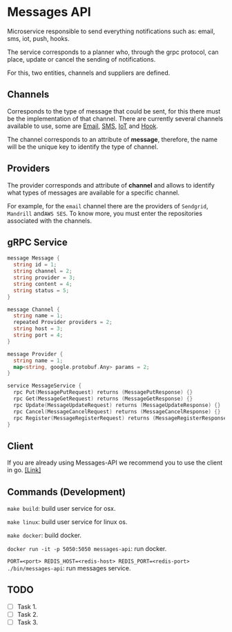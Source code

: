 # Messages API

Microservice responsible to send everything notifications such as: email, sms, iot, push, hooks.

The service corresponds to a planner who, through the grpc protocol, can place, update or cancel the sending of notifications.

For this, two entities, channels and suppliers are defined.

## Channels

Corresponds to the type of message that could be sent, for this there must be the implementation of that channel. There are currently several channels available to use, some are [Email](https://github.com/microapis/messages-email-api), [SMS](https://github.com/microapis/messages-sms-api), [IoT](https://github.com/microapis/messages-iot-api) and [Hook](https://github.com/microapis/messages-hook-api).

The channel corresponds to an attribute of **message**, therefore, the name will be the unique key to identify the type of channel.

## Providers

The provider corresponds and attribute of **channel** and allows to identify what types of messages are available for a specific channel.

For example, for the `email` channel there are the providers of `Sendgrid`, `Mandrill` and`AWS SES`. To know more, you must enter the repositories associated with the channels.

## gRPC Service

```go
message Message {
  string id = 1;
  string channel = 2;
  string provider = 3;
  string content = 4;
  string status = 5;
}

message Channel {
  string name = 1;
  repeated Provider providers = 2;
  string host = 3;
  string port = 4;
}

message Provider {
  string name = 1;
  map<string, google.protobuf.Any> params = 2;
}

service MessageService {
  rpc Put(MessagePutRequest) returns (MessagePutResponse) {}
  rpc Get(MessageGetRequest) returns (MessageGetResponse) {}
  rpc Update(MessageUpdateRequest) returns (MessageUpdateResponse) {}
  rpc Cancel(MessageCancelRequest) returns (MessageCancelResponse) {}
  rpc Register(MessageRegisterRequest) returns (MessageRegisterResponse) {}
}
```

## Client

If you are already using Messages-API we recommend you to use the client in go. [[Link]](https://github.com/microapis/clients-go)

## Commands (Development)

`make build`: build user service for osx.

`make linux`: build user service for linux os.

`make docker`: build docker.

`docker run -it -p 5050:5050 messages-api`: run docker.

`PORT=<port> REDIS_HOST=<redis-host> REDIS_PORT=<redis-port> ./bin/messages-api`: run messages service.

## TODO

- [ ] Task 1.
- [ ] Task 2.
- [ ] Task 3.

